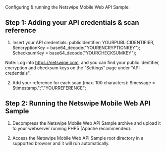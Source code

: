 Configuring & running the Netswipe Mobile Web API Sample:


Step 1: Adding your API credentials & scan reference
-----------------------------------------------------

1) Insert your API credentials:
publicIdentifier: YOURPUBLICIDENTIFIER,
$encryptionKey = base64_decode("YOURENCRYPTIONKEY");
$checksumKey = base64_decode("YOURCHECKSUMKEY");

Note: Log into https://netswipe.com, and you can find your public identifier, encryption and checksum keys on the "Settings" page under "API credentials".

2) Add your reference for each scan (max. 100 characters):
$message = $timestamp.";"."YOURREFERENCE";


Step 2: Running the Netswipe Mobile Web API Sample
-----------------------------------------------------

1) Decompress the Netswipe Mobile Web API Sample archive and upload it to your webserver running PHP5 (Apache recommended).

2) Access the Netswipe Mobile Web API Sample root directory in a supported browser and it will run automatically.
